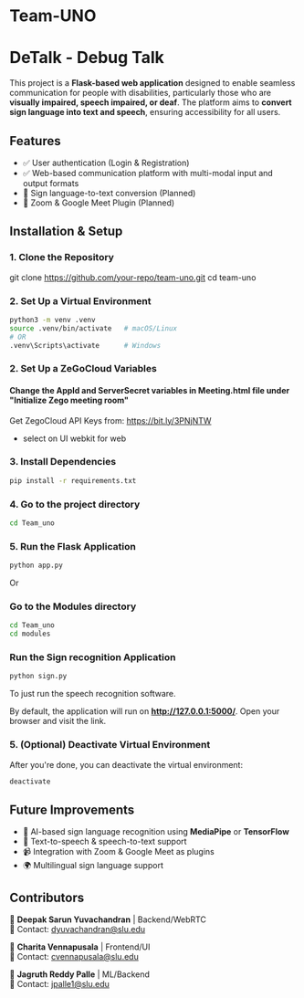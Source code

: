 # Team-UNO
# DeTalk - Debug Talk

This project is a **Flask-based web application** designed to enable seamless communication for people with disabilities, particularly those who are **visually impaired, speech impaired, or deaf**. The platform aims to **convert sign language into text and speech**, ensuring accessibility for all users.

## Features
- ✅ User authentication (Login & Registration)
- ✅ Web-based communication platform with multi-modal input and output formats
- 🚀 Sign language-to-text conversion (Planned)
- 🔌 Zoom & Google Meet Plugin (Planned)



## Installation & Setup

### 1. Clone the Repository
git clone https://github.com/your-repo/team-uno.git
cd team-uno


### 2. Set Up a Virtual Environment
```bash
python3 -m venv .venv  
source .venv/bin/activate   # macOS/Linux  
# OR  
.venv\Scripts\activate      # Windows  
```
### 2. Set Up a ZeGoCloud Variables
#### Change the AppId and ServerSecret variables in Meeting.html file under "Initialize Zego meeting room"

Get ZegoCloud API Keys from: https://bit.ly/3PNjNTW
- select on UI webkit for web
  
### 3. Install Dependencies
```bash
pip install -r requirements.txt

```
### 4. Go to the project directory
```bash
cd Team_uno
```

### 5. Run the Flask Application
```bash
python app.py
```
Or

###  Go to the Modules directory
```bash
cd Team_uno
cd modules
```

###  Run the Sign recognition Application
```bash
python sign.py
```

To just run the speech recognition software.

By default, the application will run on **http://127.0.0.1:5000/**. Open your browser and visit the link.

### 5. (Optional) Deactivate Virtual Environment
After you're done, you can deactivate the virtual environment:
```bash
deactivate
```

## Future Improvements
- 🧠 AI-based sign language recognition using **MediaPipe** or **TensorFlow**
- 📢 Text-to-speech & speech-to-text support
- 📹 Integration with Zoom & Google Meet as plugins
- 🌍 Multilingual sign language support

## Contributors
👤 **Deepak Sarun Yuvachandran** | Backend/WebRTC <br>
📧 Contact: dyuvachandran@slu.edu 

👤 **Charita Vennapusala** | Frontend/UI <br>
📧 Contact: cvennapusala@slu.edu  

👤 **Jagruth Reddy Palle** | ML/Backend  <br>
📧 Contact: jpalle1@slu.edu 


